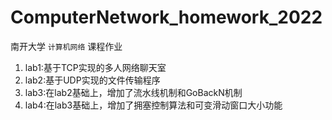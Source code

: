 # ComputerNetwork_homework_2022
南开大学 `计算机网络` 课程作业

1. lab1:基于TCP实现的多人网络聊天室
2. lab2:基于UDP实现的文件传输程序
3. lab3:在lab2基础上，增加了流水线机制和GoBackN机制
4. lab4:在lab3基础上，增加了拥塞控制算法和可变滑动窗口大小功能
